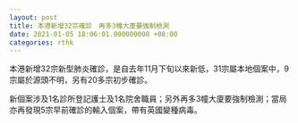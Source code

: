 ```yaml
---
layout: post
title: 本港新增32宗確診　再多3幢大廈要強制檢測
date: 2021-01-05 18:06:01.000000000 +08:00
categories: rthk
---
```


本港新增32宗新型肺炎確診，是自去年11月下旬以來新低，31宗屬本地個案中，9宗屬於源頭不明，另有20多宗初步確診。

新個案涉及1名診所登記護士及1名院舍職員；另外再多3幢大廈要強制檢測；當局亦再發現5宗早前確診的輸入個案，帶有英國變種病毒。
